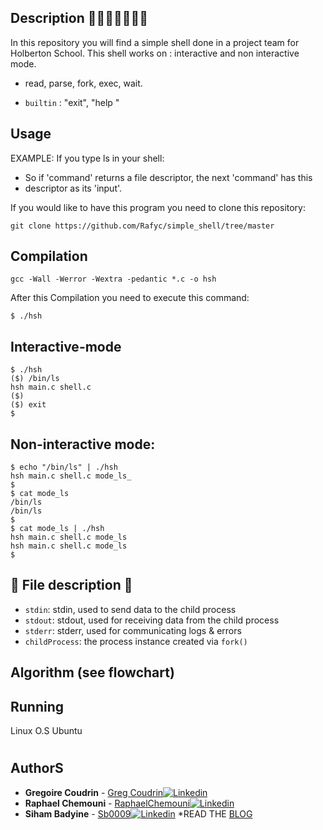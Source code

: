## Description 👩‍🎓👨‍🎓👨‍🎓📃
In this repository you will find a simple shell done in a project team for Holberton School.
This shell works on : interactive and non interactive mode.

- read, parse, fork, exec, wait.
* `builtin` : "exit", "help
"
## Usage
 EXAMPLE: If you type ls in your shell:

 * So if 'command' returns a file descriptor, the next 'command' has this
 * descriptor as its 'input'.

If you would like to have this program you need to clone this repository:
```
git clone https://github.com/Rafyc/simple_shell/tree/master
```
## Compilation
```
gcc -Wall -Werror -Wextra -pedantic *.c -o hsh
```
After this Compilation you need to execute this command:
```
$ ./hsh
```
## Interactive-mode
```
$ ./hsh
($) /bin/ls
hsh main.c shell.c
($)
($) exit
$
```
## Non-interactive mode:
```
$ echo "/bin/ls" | ./hsh
hsh main.c shell.c mode_ls_
$
$ cat mode_ls
/bin/ls
/bin/ls
$
$ cat mode_ls | ./hsh
hsh main.c shell.c mode_ls
hsh main.c shell.c mode_ls
$
```
## :gem: File description :gem:


* `stdin`:  stdin, used to send data to the child process
* `stdout`: stdout, used for receiving data from the child process
* `stderr`: stderr, used for communicating logs & errors
* `childProcess`: the process instance created via `fork()`
 




## Algorithm (see flowchart)



  ##  Running
Linux O.S Ubuntu
<h1 style="color: crimson;text-align: center;">

## AuthorS
* **Gregoire Coudrin** - [Greg Coudrin](https://github.com/gregcdjm)[![Linkedin](https://img.shields.io/badge/linked-in-369?style=flat-square&logo=linkedin&logoColor=white&color=blue)](https://www.linkedin.com/in/grégoire-coudrin-810a66230/)
* **Raphael Chemouni** - [RaphaelChemouni](https://github.com/rafyc)[![Linkedin](https://img.shields.io/badge/linked-in-369?style=flat-square&logo=linkedin&logoColor=white&color=blue)](https://www.linkedin.com/in/raphael-chemouni)
* **Siham Badyine** -    [Sb0009](https://github.com/Sb0009)[![Linkedin](https://img.shields.io/badge/linked-in-369?style=flat-square&logo=linkedin&logoColor=white&color=blue)](https://www.linkedin.com/in/siham-badyine)
*READ THE [BLOG](https://medium.com/@sihambadyine/what-happens-when-you-bf018a0bc1f4)
